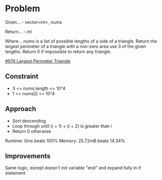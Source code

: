 
# Problem
Given...
    - vector\<int>, nums

Return...
    - int

Where...
nums is a list of possible lengths of a side of a triangle. Return the largest 
perimeter of a triangle with a non-zero area use 3 of the given lengths. Return 
0 if impossible to return any triangle.

[\#976 Largest Perimeter Triangle](https://leetcode.com/problems/largest-perimeter-triangle/description/?envType=daily-question&envId=2025-09-28)

## Constraint
- 3 <= nums.length <= 10^4
- 1 <= nums\[i] <= 10^4

## Approach
- Sort descending
- Loop through until \(i + 1) + \(i + 2) is greater than i
- Return 0 otherwise

Runtime:
0ms beats 100%
Memory:
25.72mB beats 14.34%

## Improvements
Same logic, except doesn't init variable "end" and expand fully in if statement
